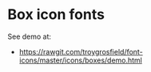 Box icon fonts
==============
See demo at:

* https://rawgit.com/troygrosfield/font-icons/master/icons/boxes/demo.html